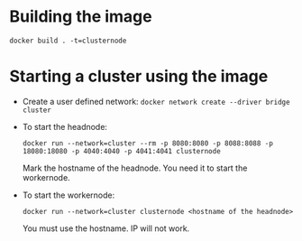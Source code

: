 # Building the image
`docker build . -t=clusternode`
# Starting a cluster using the image
- Create a user defined network:
   `docker network create --driver bridge cluster`
- To start the headnode:

  ```
  docker run --network=cluster --rm -p 8080:8080 -p 8088:8088 -p 18080:18080 -p 4040:4040 -p 4041:4041 clusternode
  ```
  Mark the hostname of the headnode. You need it to start the workernode.
- To start the workernode:

  ```
  docker run --network=cluster clusternode <hostname of the headnode>
  ```
  You must use the hostname. IP will not work.
